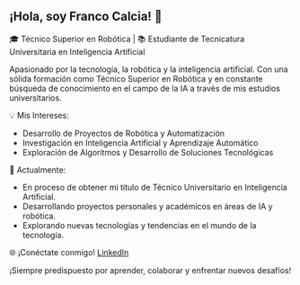 ## ¡Hola, soy Franco Calcia! 👋

🎓 Técnico Superior en Robótica | 📚 Estudiante de Tecnicatura Universitaria en Inteligencia Artificial

Apasionado por la tecnología, la robótica y la inteligencia artificial. Con una sólida formación como Técnico Superior en Robótica y en constante búsqueda de conocimiento en el campo de la IA a través de mis estudios universitarios.

💡 Mis Intereses:
- Desarrollo de Proyectos de Robótica y Automatización
- Investigación en Inteligencia Artificial y Aprendizaje Automático
- Exploración de Algoritmos y Desarrollo de Soluciones Tecnológicas

🚀 Actualmente:
- En proceso de obtener mi título de Técnico Universitario en Inteligencia Artificial.
- Desarrollando proyectos personales y académicos en áreas de IA y robótica.
- Explorando nuevas tecnologías y tendencias en el mundo de la tecnología.

🌐 ¡Conéctate conmigo!
[LinkedIn](https://www.linkedin.com/in/francocalcia/)

¡Siempre predispuesto por aprender, colaborar y enfrentar nuevos desafíos!

<!---
FrancoCalcia/FrancoCalcia is a ✨ special ✨ repository because its `README.md` (this file) appears on your GitHub profile.
You can click the Preview link to take a look at your changes.
--->
